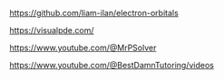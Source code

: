
https://github.com/liam-ilan/electron-orbitals

https://visualpde.com/

https://www.youtube.com/@MrPSolver

https://www.youtube.com/@BestDamnTutoring/videos
